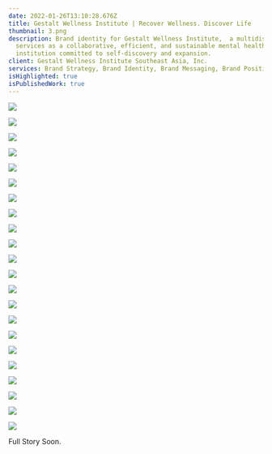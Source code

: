 ```yaml
---
date: 2022-01-26T13:10:28.676Z
title: Gestalt Wellness Institute | Recover Wellness. Discover Life
thumbnail: 3.png
description: Brand identity for Gestalt Wellness Institute,  a multidisciplinary
  services as a collaborative, efficient, and sustainable mental health
  institution committed to self-discovery and expansion.
client: Gestalt Wellness Institute Southeast Asia, Inc.
services: Brand Strategy, Brand Identity, Brand Messaging, Brand Positioning
isHighlighted: true
isPublishedWork: true
---
```

![](ads-poster.png)

![](4.png)

![](6.png)

![](7.png)

![](8.png)

![](9.png)

![](10.png)

![](11.png)

![](12.png)

![](13.png)

![](14.png)

![](15.png)

![](16.png)

![](17.png)

![](18.png)

![](19.png)

![](20.png)

![](brand-guidelines.png)

![](25.png)

![](27.png)

![](28.png)

![](lanyard_id_badge_mockup_22.jpg)





Full Story Soon.